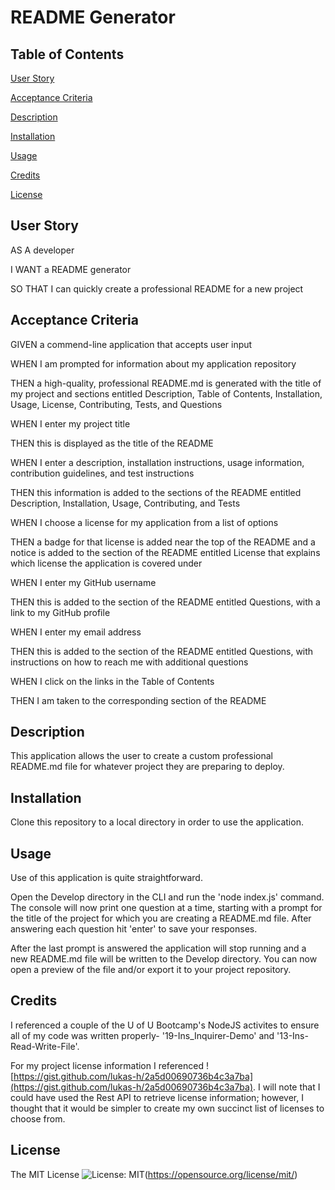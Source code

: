 # README Generator

## Table of Contents
[User Story](#user)

[Acceptance Criteria](#acceptance)

[Description](#description)

[Installation](#installation)

[Usage](#usage)

[Credits](#credits)

[License](#license)

## User Story
AS A developer

I WANT a README generator

SO THAT I can quickly create a professional README for a new project

## Acceptance Criteria

GIVEN a commend-line application that accepts user input

WHEN I am prompted for information about my application repository

THEN a high-quality, professional README.md is generated with the title of my project and sections entitled Description, Table of Contents, Installation, Usage, License, Contributing, Tests, and Questions

WHEN I enter my project title

THEN this is displayed as the title of the README

WHEN I enter a description, installation instructions, usage information, contribution guidelines, and test instructions

THEN this information is added to the sections of the README entitled Description, Installation, Usage, Contributing, and Tests

WHEN I choose a license for my application from a list of options

THEN a badge for that license is added near the top of the README and a notice is added to the section of the README entitled License that explains which license the application is covered under

WHEN I enter my GitHub username

THEN this is added to the section of the README entitled Questions, with a link to my GitHub profile

WHEN I enter my email address

THEN this is added to the section of the README entitled Questions, with instructions on how to reach me with additional questions

WHEN I click on the links in the Table of Contents

THEN I am taken to the corresponding section of the README

## Description
This application allows the user to create a custom professional README.md file for whatever project  they are preparing to deploy.

## Installation
Clone this repository to a local directory in order to use the application.

## Usage
Use of this application is quite straightforward. 

Open the Develop directory in the CLI and run the 'node index.js' command. The console will now print one question at a time, starting with a prompt for the title of the project for which you are creating a README.md file. After answering each question hit 'enter' to save your responses.

After the last prompt is answered the application will stop running and a new README.md file will be written to the Develop directory. You can now open a preview of the file and/or export it to your project repository.

## Credits
I referenced a couple of the U of U Bootcamp's NodeJS activites to ensure all of my code was written properly- '19-Ins_Inquirer-Demo' and '13-Ins-Read-Write-File'.

For my project license information I referenced ![https://gist.github.com/lukas-h/2a5d00690736b4c3a7ba](https://gist.github.com/lukas-h/2a5d00690736b4c3a7ba). I will note that I could have used the Rest API to retrieve license information; however, I thought that it would be simpler to create my own succinct list of licenses to choose from.

## License
The MIT License
![License: MIT](https://img.shields.io/badge/License-MIT-yellow.svg)(https://opensource.org/license/mit/)
